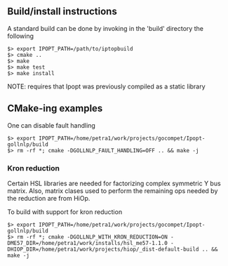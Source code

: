 
## Build/install instructions

A standard build can be done by invoking in the 'build' directory the following 
```shell 
$> export IPOPT_PATH=/path/to/iptopbuild
$> cmake ..
$> make 
$> make test
$> make install
```

NOTE: requires that Ipopt was previously compiled as a static library

## CMake-ing examples

One can disable fault handling
```shell
$> export IPOPT_PATH=/home/petra1/work/projects/gocompet/Ipopt-gollnlp/build
$> rm -rf *; cmake -DGOLLNLP_FAULT_HANDLING=OFF .. && make -j
```

### Kron reduction

Certain HSL libraries are needed for factorizing complex symmetric Y bus matrix. Also, matrix clases used to perform the remaining ops needed by the reduction are from HiOp.

To build with support for kron reduction

```shell
$> export IPOPT_PATH=/home/petra1/work/projects/gocompet/Ipopt-gollnlp/build
$> rm -rf *; cmake -DGOLLNLP_WITH_KRON_REDUCTION=ON -DME57_DIR=/home/petra1/work/installs/hsl_me57-1.1.0 -DHIOP_DIR=/home/petra1/work/projects/hiop/_dist-default-build .. && make -j
```